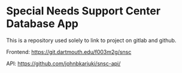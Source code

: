 # Special Needs Support Center Database App

This is a repository used solely to link to project on gitlab and github.

Frontend: https://git.dartmouth.edu/f003m2g/snsc

API: https://github.com/johnbkariuki/snsc-api/
